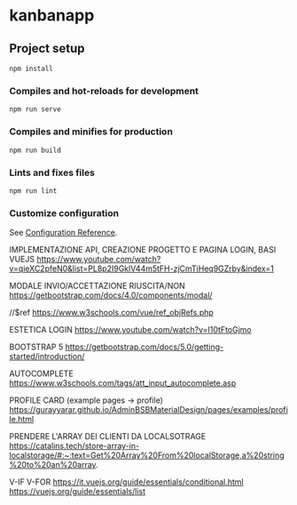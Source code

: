 # kanbanapp

## Project setup
```
npm install
```

### Compiles and hot-reloads for development
```
npm run serve
```

### Compiles and minifies for production
```
npm run build
```

### Lints and fixes files
```
npm run lint
```

### Customize configuration
See [Configuration Reference](https://cli.vuejs.org/config/).


IMPLEMENTAZIONE API, CREAZIONE PROGETTO E PAGINA LOGIN, BASI VUEJS 
https://www.youtube.com/watch?v=qieXC2pfeN0&list=PL8p2I9GklV44m5tFH-zjCmTiHeq9GZrby&index=1

MODALE INVIO/ACCETTAZIONE RIUSCITA/NON
https://getbootstrap.com/docs/4.0/components/modal/

//$ref
https://www.w3schools.com/vue/ref_objRefs.php

ESTETICA LOGIN
https://www.youtube.com/watch?v=I10tFtoGjmo

BOOTSTRAP 5
https://getbootstrap.com/docs/5.0/getting-started/introduction/

AUTOCOMPLETE
https://www.w3schools.com/tags/att_input_autocomplete.asp

PROFILE CARD (example pages -> profile)
https://gurayyarar.github.io/AdminBSBMaterialDesign/pages/examples/profile.html

PRENDERE L'ARRAY DEI CLIENTI DA LOCALSOTRAGE
https://catalins.tech/store-array-in-localstorage/#:~:text=Get%20Array%20From%20localStorage,a%20string%20to%20an%20array.

V-IF V-FOR
https://it.vuejs.org/guide/essentials/conditional.html
https://vuejs.org/guide/essentials/list